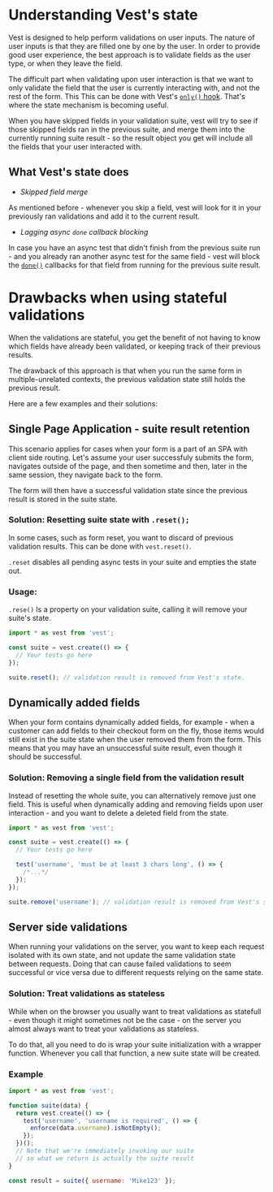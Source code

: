 # Understanding Vest's state

Vest is designed to help perform validations on user inputs. The nature of user inputs is that they are filled one by one by the user. In order to provide good user experience, the best approach is to validate fields as the user type, or when they leave the field.

The difficult part when validating upon user interaction is that we want to only validate the field that the user is currently interacting with, and not the rest of the form. This
This can be done with Vest's [`only()` hook](./exclusion). That's where the state mechanism is becoming useful.

When you have skipped fields in your validation suite, vest will try to see if those skipped fields ran in the previous suite, and merge them into the currently running suite result - so the result object you get will include all the fields that your user interacted with.

## What Vest's state does

- _Skipped field merge_

As mentioned before - whenever you skip a field, vest will look for it in your previously ran validations and add it to the current result.

- _Lagging async `done` callback blocking_

In case you have an async test that didn't finish from the previous suite run - and you already ran another async test for the same field - vest will block the [`done()`]('./result#done) callbacks for that field from running for the previous suite result.

# Drawbacks when using stateful validations

When the validations are stateful, you get the benefit of not having to know which fields have already been validated, or keeping track of their previous results.

The drawback of this approach is that when you run the same form in multiple-unrelated contexts, the previous validation state still holds the previous result.

Here are a few examples and their solutions:

## Single Page Application - suite result retention

This scenario applies for cases when your form is a part of an SPA with client side routing. Let's assume your user successfuly submits the form, navigates outside of the page, and then sometime and then, later in the same session, they navigate back to the form.

The form will then have a successful validation state since the previous result is stored in the suite state.

### Solution: Resetting suite state with `.reset();`

In some cases, such as form reset, you want to discard of previous validation results. This can be done with `vest.reset()`.

`.reset` disables all pending async tests in your suite and empties the state out.

### Usage:

`.rese()` Is a property on your validation suite, calling it will remove your suite's state.

```js
import * as vest from 'vest';

const suite = vest.create(() => {
  // Your tests go here
});

suite.reset(); // validation result is removed from Vest's state.
```

## Dynamically added fields

When your form contains dynamically added fields, for example - when a customer can add fields to their checkout form on the fly, those items would still exist in the suite state when the user removed them from the form. This means that you may have an unsuccessful suite result, even though it should be successful.

### Solution: Removing a single field from the validation result

Instead of resetting the whole suite, you can alternatively remove just one field. This is useful when dynamically adding and removing fields upon user interaction - and you want to delete a deleted field from the state.

```js
import * as vest from 'vest';

const suite = vest.create(() => {
  // Your tests go here

  test('username', 'must be at least 3 chars long', () => {
    /*...*/
  });
});

suite.remove('username'); // validation result is removed from Vest's state.
```

## Server side validations

When running your validations on the server, you want to keep each request isolated with its own state, and not update the same validation state between requests. Doing that can cause failed validations to seem successful or vice versa due to different requests relying on the same state.

### Solution: Treat validations as stateless

While when on the browser you usually want to treat validations as statefull - even though it might sometimes not be the case - on the server you almost always want to treat your validations as stateless.

To do that, all you need to do is wrap your suite initialization with a wrapper function. Whenever you call that function, a new suite state will be created.

### Example

```js
import * as vest from 'vest';

function suite(data) {
  return vest.create(() => {
    test('username', 'username is required', () => {
      enforce(data.username).isNotEmpty();
    });
  })();
  // Note that we're immediately invoking our suite
  // so what we return is actually the suite result
}

const result = suite({ username: 'Mike123' });
```
